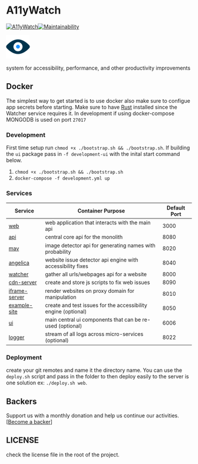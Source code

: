 # A11yWatch

[![A11yWatch](https://circleci.com/gh/A11yWatch/a11ywatch.svg?style=svg)](https://circleci.com/gh/A11yWatch/a11ywatch)[![Maintainability](https://api.codeclimate.com/v1/badges/f5fdfe29c6e911f323cf/maintainability)](https://codeclimate.com/github/A11yWatch/a11ywatch/maintainability)

![A11yWatch](web/public/static/img/favicon.png?raw=true "A11yWatch Logo")

system for accessibility, performance, and other productivity improvements

## Docker

The simplest way to get started is to use docker also make sure to configue app secrets before starting.
Make sure to have [Rust](https://doc.rust-lang.org/book/ch01-01-installation.html) installed since the Watcher service requires it. In development if using docker-compose MONGODB is used on port `27017`

### Development

First time setup run `chmod +x ./bootstrap.sh && ./bootstrap.sh`. If building the `ui` package pass in `-f development-ui` with the inital start command below.

1. `chmod +x ./bootstrap.sh && ./bootstrap.sh`
2. `docker-compose -f development.yml up`

### Services

| Service                         | Container Purpose                                              | Default Port |
| ------------------------------- | -------------------------------------------------------------- | ------------ |
| [web](/web)                     | web application that interacts with the main api               | 3000         |
| [api](/api)                     | central core api for the monolith                              | 8080         |
| [mav](/mav)                     | image detector api for generating names with probability       | 8020         |
| [angelica](/angelica)           | website issue detector api engine with accessibility fixes     | 8040         |
| [watcher](/watcher)             | gather all urls/webpages api for a website                     | 8000         |
| [cdn-server](/cdn-server)       | create and store js scripts to fix web issues                  | 8090         |
| [iframe-server](/iframe-server) | render websites on proxy domain for manipulation               | 8010         |
| [example-site](/example-site)   | create and test issues for the accessibility engine (optional) | 8050         |
| [ui](/ui)                       | main central ui components that can be re-used (optional)      | 6006         |
| [logger](/logger)               | stream of all logs across micro-services (optional)            | 8022         |

### Deployment

create your git remotes and name it the directory name. You can use the `deploy.sh` script and pass in the folder to then deploy easily to the server is one solution ex: `./deploy.sh web`.

## Backers

Support us with a monthly donation and help us continue our activities. [[Become a backer](https://opencollective.com/a11ywatch#backer)]

## LICENSE

check the license file in the root of the project.
